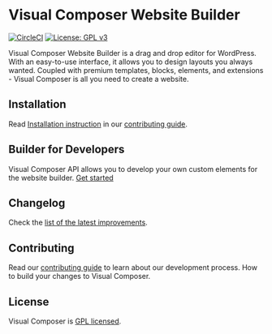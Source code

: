 # Visual Composer Website Builder
[![CircleCI](https://circleci.com/gh/VisualComposer/builder/tree/master.svg?style=svg)](https://circleci.com/gh/VisualComposer/builder/tree/master)
[![License: GPL v3](https://img.shields.io/badge/License-GPL%20v3-blue.svg)](http://www.gnu.org/licenses/gpl-3.0.html)

Visual Composer Website Builder is a drag and drop editor for WordPress. With an easy-to-use interface, it allows you to design layouts you always wanted. Coupled with premium templates, blocks, elements, and extensions - Visual Composer is all you need to create a website.

## Installation
Read [Installation instruction](./CONTRIBUTING.md#installation-instruction) in our [contributing guide](./CONTRIBUTING.md).

## Builder for Developers
Visual Composer API allows you to develop your own custom elements for the website builder.
[Get started](https://visualcomposer.com/help/api/)


## Changelog
Check the [list of the latest improvements](./CHANGELOG.md).

## Contributing
Read our [contributing guide](./CONTRIBUTING.md) to learn about our development process. How to build your changes to Visual Composer.

## License
Visual Composer is [GPL licensed](http://www.gnu.org/licenses/gpl-3.0.html).
